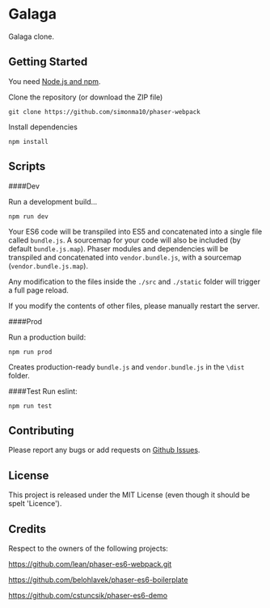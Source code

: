 # Galaga
Galaga clone.  

## Getting Started
You need [Node.js and npm](https://nodejs.org/). 

Clone the repository (or download the ZIP file)

`git clone https://github.com/simonma10/phaser-webpack`

Install dependencies

`npm install`

## Scripts

####Dev

Run a development build...

`npm run dev`

Your ES6 code will be transpiled into ES5 and concatenated into a single file called `bundle.js`.
A sourcemap for your code will also be included (by default `bundle.js.map`).
Phaser modules and dependencies will be transpiled and concatenated into `vendor.bundle.js`, with a sourcemap (`vendor.bundle.js.map`).

Any modification to the files inside the `./src` and `./static` folder will trigger a full page reload.

If you modify the contents of other files, please manually restart the server.


####Prod

Run a production build:

`npm run prod`

Creates production-ready `bundle.js` and `vendor.bundle.js` in the `\dist` folder.


####Test
Run eslint:

`npm run test`




## Contributing

Please report any bugs or add requests on [Github Issues](https://github.com/simonma10/phaser-webpack/issues).


## License

This project is released under the MIT License (even though it should be spelt 'Licence').

## Credits

Respect to the owners of the following projects:

https://github.com/lean/phaser-es6-webpack.git

https://github.com/belohlavek/phaser-es6-boilerplate

https://github.com/cstuncsik/phaser-es6-demo
